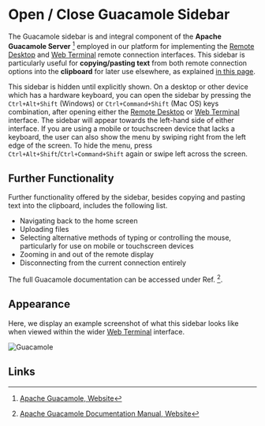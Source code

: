 # Open / Close Guacamole Sidebar

The Guacamole sidebar is and integral component of the **Apache Guacamole Server** [^1] employed in our platform for implementing the [Remote Desktop](../remote-desktop.md) and [Web Terminal](../web-terminal.md) remote connection interfaces. This sidebar is particularly useful for **copying/pasting text** from both remote connection options into the **clipboard** for later use elsewhere, as explained [in this page](copy-paste.md). 

This sidebar is hidden until explicitly shown. On a desktop or other device which has a hardware keyboard, you can open the sidebar by pressing the `Ctrl+Alt+Shift` (Windows) or `Ctrl+Command+Shift` (Mac OS) keys combination, after opening either the [Remote Desktop](open-desktop.md) or [Web Terminal](open-terminal.md) interface. The sidebar will appear towards the left-hand side of either interface. If you are using a mobile or touchscreen device that lacks a keyboard, the user can also show the menu by swiping right from the left edge of the screen. To hide the menu, press `Ctrl+Alt+Shift`/`Ctrl+Command+Shift` again or swipe left across the screen. 

## Further Functionality

Further functionality offered by the sidebar, besides copying and pasting text into the clipboard, includes the following list.

* Navigating back to the home screen
* Uploading files
* Selecting alternative methods of typing or controlling the mouse, particularly for use on mobile or touchscreen devices
* Zooming in and out of the remote display
* Disconnecting from the current connection entirely 

The full Guacamole documentation can be accessed under Ref. [^2].

## Appearance

Here, we display an example screenshot of what this sidebar looks like when viewed within the wider [Web Terminal](../web-terminal.md) interface.

![Guacamole](/images/guacamole-sidebar.png "Guacamole")

## Links

[^1]: [Apache Guacamole, Website](https://guacamole.apache.org/)

[^2]: [Apache Guacamole Documentation Manual, Website](https://guacamole.apache.org/doc/gug/)
